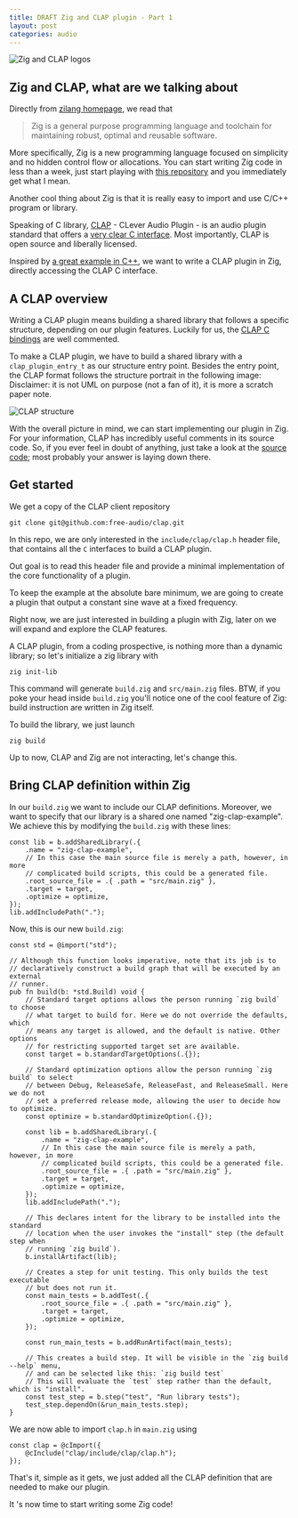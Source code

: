 ```yaml
---
title: DRAFT Zig and CLAP plugin - Part 1
layout: post
categories: audio
---
```


![Zig and CLAP logos]({{site.baseurl}}/assets/images/zig_and_clap.png)


## Zig and CLAP, what are we talking about


Directly from [zilang homepage](https://ziglang.org), we read that

> Zig is a general purpose programming language and toolchain for maintaining robust, optimal and reusable software.

More specifically, Zig is a new programming language focused on simplicity and no hidden control flow or allocations.
You can start writing Zig code in less than a week, just start playing with [this repository](https://github.com/ratfactor/ziglings) and you immediately get what I mean.

Another cool thing about Zig is that it is really easy to import and use C/C++ program or library.

Speaking of C library, [CLAP](https://github.com/free-audio/clap) - CLever Audio Plugin - is an audio plugin standard that offers a [very clear C interface](https://github.com/free-audio/clap).
Most importantly, CLAP is open source and liberally licensed.

Inspired by [a great example in C++](https://nakst.gitlab.io/tutorial/clap-part-1.html), we want to write a CLAP plugin in Zig, directly accessing the CLAP C interface.

## A CLAP overview

Writing a CLAP plugin means building a shared library that follows a specific structure, depending on our plugin features.
Luckily for us, the [CLAP C bindings](https://github.com/free-audio/clap) are well commented.

To make a CLAP plugin, we have to build a shared library with a `clap_plugin_entry_t` as our structure entry point.
Besides the entry point, the CLAP format follows the structure portrait in the following image:
Disclaimer: it is not UML on purpose (not a fan of it), it is more a scratch paper note.

![CLAP structure]({{site.baseurl}}/assets/images/clap_structure.svg)

With the overall picture in mind, we can start implementing our plugin in Zig.
For your information, CLAP has incredibly useful comments in its source code.
So, if you ever feel in doubt of anything, just take a look at the [source code](https://github.com/free-audio/clap); most probably your answer is laying down there.

## Get started

We get a copy of the CLAP client repository

```
git clone git@github.com:free-audio/clap.git
```

In this repo, we are only interested in the `include/clap/clap.h` header file, that contains all the `C` interfaces to build a CLAP plugin.

Out goal is to read this header file and provide a minimal implementation of the core functionality of a plugin.

To keep the example at the absolute bare minimum, we are going to create a plugin that output a constant sine wave at a fixed frequency.

Right now, we are just interested in building a plugin with Zig, later on we will expand and explore the CLAP features.

A CLAP plugin, from a coding prospective, is nothing more than a dynamic library; so let's initialize a zig library with

```
zig init-lib
```

This command will generate `build.zig` and `src/main.zig` files. BTW, if you poke your head inside `build.zig` you'll notice one of the cool feature of Zig: build instruction are written in Zig itself.

To build the library, we just launch

```
zig build
```

Up to now, CLAP and Zig are not interacting, let's change this.

## Bring CLAP definition within Zig

In our `build.zig` we want to include our CLAP definitions.
Moreover, we want to specify that our library is a shared one named "zig-clap-example".
We achieve this by modifying the `build.zig` with these lines:
```zig
const lib = b.addSharedLibrary(.{
    .name = "zig-clap-example",
    // In this case the main source file is merely a path, however, in more
    // complicated build scripts, this could be a generated file.
    .root_source_file = .{ .path = "src/main.zig" },
    .target = target,
    .optimize = optimize,
});
lib.addIncludePath(".");
```


Now, this is our new `build.zig`:

```zig
const std = @import("std");

// Although this function looks imperative, note that its job is to
// declaratively construct a build graph that will be executed by an external
// runner.
pub fn build(b: *std.Build) void {
    // Standard target options allows the person running `zig build` to choose
    // what target to build for. Here we do not override the defaults, which
    // means any target is allowed, and the default is native. Other options
    // for restricting supported target set are available.
    const target = b.standardTargetOptions(.{});

    // Standard optimization options allow the person running `zig build` to select
    // between Debug, ReleaseSafe, ReleaseFast, and ReleaseSmall. Here we do not
    // set a preferred release mode, allowing the user to decide how to optimize.
    const optimize = b.standardOptimizeOption(.{});

    const lib = b.addSharedLibrary(.{
        .name = "zig-clap-example",
        // In this case the main source file is merely a path, however, in more
        // complicated build scripts, this could be a generated file.
        .root_source_file = .{ .path = "src/main.zig" },
        .target = target,
        .optimize = optimize,
    });
    lib.addIncludePath(".");

    // This declares intent for the library to be installed into the standard
    // location when the user invokes the "install" step (the default step when
    // running `zig build`).
    b.installArtifact(lib);

    // Creates a step for unit testing. This only builds the test executable
    // but does not run it.
    const main_tests = b.addTest(.{
        .root_source_file = .{ .path = "src/main.zig" },
        .target = target,
        .optimize = optimize,
    });

    const run_main_tests = b.addRunArtifact(main_tests);

    // This creates a build step. It will be visible in the `zig build --help` menu,
    // and can be selected like this: `zig build test`
    // This will evaluate the `test` step rather than the default, which is "install".
    const test_step = b.step("test", "Run library tests");
    test_step.dependOn(&run_main_tests.step);
}
```

We are now able to import `clap.h` in `main.zig` using 

```
const clap = @cImport({
    @cInclude("clap/include/clap/clap.h");
});
```
That's it, simple as it gets, we just added all the CLAP definition that are needed to make our plugin.

It 's now time to start writing some Zig code!
<!-- ## Interfacing with CLAP -->

<!-- Taking a look at the CLAP source code, we need to implement and expose the following structure: -->

<!-- ```c -->
<!-- typedef struct clap_plugin_entry { -->
<!--    clap_version_t clap_version; // initialized to CLAP_VERSION -->

<!--    // This function must be called first, and can only be called once. -->
<!--    // -->
<!--    // It should be as fast as possible, in order to perform a very quick scan of the plugin -->
<!--    // descriptors. -->
<!--    // -->
<!--    // It is forbidden to display graphical user interface in this call. -->
<!--    // It is forbidden to perform user interaction in this call. -->
<!--    // -->
<!--    // If the initialization depends upon expensive computation, maybe try to do them ahead of time -->
<!--    // and cache the result. -->
<!--    // -->
<!--    // If init() returns false, then the host must not call deinit() nor any other clap -->
<!--    // related symbols from the DSO. -->
<!--    bool(CLAP_ABI *init)(const char *plugin_path); -->

<!--    // No more calls into the DSO must be made after calling deinit(). -->
<!--    void(CLAP_ABI *deinit)(void); -->

<!--    // Get the pointer to a factory. See factory/plugin-factory.h for an example. -->
<!--    // -->
<!--    // Returns null if the factory is not provided. -->
<!--    // The returned pointer must *not* be freed by the caller. -->
<!--    const void *(CLAP_ABI *get_factory)(const char *factory_id); -->
<!-- } clap_plugin_entry_t; -->
<!-- ``` -->

<!-- Does it means we have to translate every line of the previous snippet in Zig?  -->
<!-- No, we can hack our way out of this by re-building the plugin with `zig build` and poke our head inside the directory `zig-cache`. -->

<!-- After some crawling around, we find out what Zig generated when reading our C code: -->

<!-- ```zig -->
<!-- pub const struct_clap_plugin_entry = extern struct { -->
<!--     clap_version: clap_version_t, -->
<!--     init: ?*const fn ([*c]const u8) callconv(.C) bool, -->
<!--     deinit: ?*const fn () callconv(.C) void, -->
<!--     get_factory: ?*const fn ([*c]const u8) callconv(.C) ?*const anyopaque, -->
<!-- }; -->
<!-- pub const clap_plugin_entry_t = struct_clap_plugin_entry; -->
<!-- ``` -->

<!-- Well, now we know what we should implement in Zig to bring the plugin to life. -->

<!-- Let's find out `clap_version_t` type as well -->

<!-- ```zig -->
<!-- pub const struct_clap_version = extern struct { -->
<!--     major: u32, -->
<!--     minor: u32, -->
<!--     revision: u32, -->
<!-- }; -->
<!-- pub const clap_version_t = struct_clap_version; -->
<!-- ``` -->

